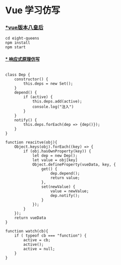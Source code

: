 # Vue 学习仿写


### [*vue版本八皇后](https://github.com/wang90/vue_demo/eight-queens)
``````
cd eight-queens
npm install 
npm start
``````

#### [* 响应式原理仿写](https://github.com/wang90/vue_demo/blob/master/ref.html)
``````

class Dep {
    constructor() {
        this.deps = new Set();
    }
    depend() {
        if (active) {
            this.deps.add(active);
            console.log("注入")
        }
    }
    notify() {
        this.deps.forEach(dep => {dep()});
    }
}

function reacitve(obj){
    Object.keys(obj).forEach((key) => {
        if (obj.hasOwnProperty(key)) {
            let dep = new Dep();
            let value = obj[key]
            Object.defineProperty(vueData, key, {
                get() {
                    dep.depend();
                    return value;
                },
                set(newValue) {
                    value = newValue;
                    dep.notify();
                }
            });
        }
    });
    return vueData
}

function watch(cb){
    if ( typeof cb === "function") {
        active = cb;
        active();
        active = null;
    }
}
``````

